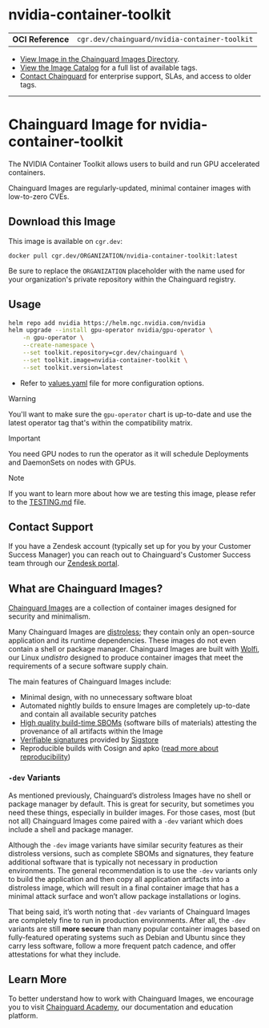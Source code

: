 <!--monopod:start-->
# nvidia-container-toolkit
| | |
| - | - |
| **OCI Reference** | `cgr.dev/chainguard/nvidia-container-toolkit` |


* [View Image in the Chainguard Images Directory](https://images.chainguard.dev/directory/image/nvidia-container-toolkit/overview).
* [View the Image Catalog](https://console.chainguard.dev/images/catalog) for a full list of available tags.
* [Contact Chainguard](https://www.chainguard.dev/chainguard-images) for enterprise support, SLAs, and access to older tags.

---
<!--monopod:end-->

<!--overview:start-->
# Chainguard Image for nvidia-container-toolkit

The NVIDIA Container Toolkit allows users to build and run GPU accelerated containers.

Chainguard Images are regularly-updated, minimal container images with low-to-zero CVEs.
<!--overview:end-->

<!--getting:start-->
## Download this Image
This image is available on `cgr.dev`:

```
docker pull cgr.dev/ORGANIZATION/nvidia-container-toolkit:latest
```

Be sure to replace the `ORGANIZATION` placeholder with the name used for your organization's private repository within the Chainguard registry.
<!--getting:end-->

<!--body:start-->

## Usage

```sh
helm repo add nvidia https://helm.ngc.nvidia.com/nvidia
helm upgrade --install gpu-operator nvidia/gpu-operator \
    -n gpu-operator \
    --create-namespace \
    --set toolkit.repository=cgr.dev/chainguard \
    --set toolkit.image=nvidia-container-toolkit \
    --set toolkit.version=latest
```

* Refer to [values.yaml](https://github.com/NVIDIA/gpu-operator/blob/master/deployments/gpu-operator/values.yaml) file for more configuration options.

> [!WARNING]
> You'll want to make sure the `gpu-operator` chart is up-to-date and use the latest operator tag that's within the compatibility matrix.

> [!IMPORTANT]
> You need GPU nodes to run the operator as it will schedule Deployments and DaemonSets on nodes with GPUs.

> [!NOTE]
> If you want to learn more about how we are testing this image, please refer to the [TESTING.md](https://github.com/chainguard-images/images/blob/main/images/nvidia-container-toolkit/TESTING.md) file.

<!--body:end-->

## Contact Support

If you have a Zendesk account (typically set up for you by your Customer Success Manager) you can reach out to Chainguard's Customer Success team through our [Zendesk portal](https://support.chainguard.dev/hc/en-us).

## What are Chainguard Images?

[Chainguard Images](https://www.chainguard.dev/chainguard-images?utm_source=readmes) are a collection of container images designed for security and minimalism.

Many Chainguard Images are [distroless](https://edu.chainguard.dev/chainguard/chainguard-images/getting-started-distroless/); they contain only an open-source application and its runtime dependencies. These images do not even contain a shell or package manager. Chainguard Images are built with [Wolfi](https://edu.chainguard.dev/open-source/wolfi/overview), our Linux _undistro_ designed to produce container images that meet the requirements of a secure software supply chain.

The main features of Chainguard Images include:

* Minimal design, with no unnecessary software bloat
* Automated nightly builds to ensure Images are completely up-to-date and contain all available security patches
* [High quality build-time SBOMs](https://edu.chainguard.dev/chainguard/chainguard-images/working-with-images/retrieve-image-sboms/) (software bills of materials) attesting the provenance of all artifacts within the Image
* [Verifiable signatures](https://edu.chainguard.dev/chainguard/chainguard-images/working-with-images/retrieve-image-sboms/) provided by [Sigstore](https://edu.chainguard.dev/open-source/sigstore/cosign/an-introduction-to-cosign/)
* Reproducible builds with Cosign and apko ([read more about reproducibility](https://www.chainguard.dev/unchained/reproducing-chainguards-reproducible-image-builds))

### `-dev` Variants

As mentioned previously, Chainguard’s distroless Images have no shell or package manager by default. This is great for security, but sometimes you need these things, especially in builder images. For those cases, most (but not all) Chainguard Images come paired with a `-dev` variant which does include a shell and package manager.

Although the `-dev` image variants have similar security features as their distroless versions, such as complete SBOMs and signatures, they feature additional software that is typically not necessary in production environments. The general recommendation is to use the `-dev` variants only to build the application and then copy all application artifacts into a distroless image, which will result in a final container image that has a minimal attack surface and won’t allow package installations or logins.

That being said, it’s worth noting that `-dev` variants of Chainguard Images are completely fine to run in production environments. After all, the `-dev` variants are still **more secure** than many popular container images based on fully-featured operating systems such as Debian and Ubuntu since they carry less software, follow a more frequent patch cadence, and offer attestations for what they include.

## Learn More

To better understand how to work with Chainguard Images, we encourage you to visit [Chainguard Academy](https://edu.chainguard.dev/), our documentation and education platform.